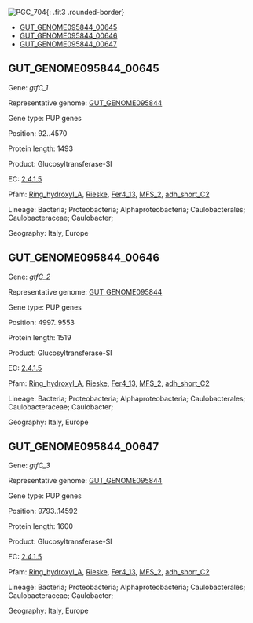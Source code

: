 ![PGC_704](../static/images/Clusters_figure/PGC_704.jpg){: .fit3 .rounded-border}

<ul id="myTab" class="nav nav-tabs">
  <li class="active">
        <a href="#tab1" data-toggle="tab">GUT_GENOME095844_00645</a>
  </li>
<li><a href="#tab2" data-toggle="tab">GUT_GENOME095844_00646</a></li>
<li><a href="#tab3" data-toggle="tab">GUT_GENOME095844_00647</a></li>
</ul>

<div id="myTabContent" class="tab-content">
  <div class="tab-pane fade in active" id="tab1">

<h2 id="GUT_GENOME095844_00645">GUT_GENOME095844_00645</h2>
<p>Gene: <em>gtfC_1</em>
<p>Representative genome: <a href="https://www.ebi.ac.uk/metagenomics/genomes/MGYG-HGUT-01261">GUT_GENOME095844</a></p>
<p>Gene type: PUP genes</p>
<p>Position: 92..4570</p>
<p>Protein length: 1493</p>
<p>Product: Glucosyltransferase-SI</p>
<p>EC: <a href="https://www.brenda-enzymes.org/enzyme.php?ecno=2.4.1.5">2.4.1.5</a></p>
<p>Pfam: <a href="http://pfam.xfam.org/family/Ring_hydroxyl_A">Ring_hydroxyl_A</a>, <a href="http://pfam.xfam.org/family/Rieske">Rieske</a>, <a href="http://pfam.xfam.org/family/Fer4_13">Fer4_13</a>, <a href="http://pfam.xfam.org/family/MFS_2">MFS_2</a>, <a href="http://pfam.xfam.org/family/adh_short_C2">adh_short_C2</a></p>
<p>Lineage: Bacteria; Proteobacteria; Alphaproteobacteria; Caulobacterales; Caulobacteraceae; Caulobacter; </p>
<p>Geography: Italy, Europe</p>
  </div>

  <div class="tab-pane fade" id="tab2">

<h2 id="GUT_GENOME095844_00646">GUT_GENOME095844_00646</h2>
<p>Gene: <em>gtfC_2</em></p>
<p>Representative genome: <a href="https://www.ebi.ac.uk/metagenomics/genomes/MGYG-HGUT-01261">GUT_GENOME095844</a></p>
<p>Gene type: PUP genes</p>
<p>Position: 4997..9553</p>
<p>Protein length: 1519</p>
<p>Product: Glucosyltransferase-SI</p>
<p>EC: <a href="https://www.brenda-enzymes.org/enzyme.php?ecno=2.4.1.5">2.4.1.5</a></p>
<p>Pfam: <a href="http://pfam.xfam.org/family/Ring_hydroxyl_A">Ring_hydroxyl_A</a>, <a href="http://pfam.xfam.org/family/Rieske">Rieske</a>, <a href="http://pfam.xfam.org/family/Fer4_13">Fer4_13</a>, <a href="http://pfam.xfam.org/family/MFS_2">MFS_2</a>, <a href="http://pfam.xfam.org/family/adh_short_C2">adh_short_C2</a></p>
<p>Lineage: Bacteria; Proteobacteria; Alphaproteobacteria; Caulobacterales; Caulobacteraceae; Caulobacter; </p>
<p>Geography: Italy, Europe</p>

  </div>
  <div class="tab-pane fade" id="tab3">

<h2 id="GUT_GENOME095844_00647">GUT_GENOME095844_00647</h2>
<p>Gene: <em>gtfC_3</em></p>
<p>Representative genome: <a href="https://www.ebi.ac.uk/metagenomics/genomes/MGYG-HGUT-01261">GUT_GENOME095844</a></p>
<p>Gene type: PUP genes</p>
<p>Position: 9793..14592</p>
<p>Protein length: 1600</p>
<p>Product: Glucosyltransferase-SI</p>
<p>EC: <a href="https://www.brenda-enzymes.org/enzyme.php?ecno=2.4.1.5">2.4.1.5</a></p>
<p>Pfam: <a href="http://pfam.xfam.org/family/Ring_hydroxyl_A">Ring_hydroxyl_A</a>, <a href="http://pfam.xfam.org/family/Rieske">Rieske</a>, <a href="http://pfam.xfam.org/family/Fer4_13">Fer4_13</a>, <a href="http://pfam.xfam.org/family/MFS_2">MFS_2</a>, <a href="http://pfam.xfam.org/family/adh_short_C2">adh_short_C2</a></p>
<p>Lineage: Bacteria; Proteobacteria; Alphaproteobacteria; Caulobacterales; Caulobacteraceae; Caulobacter; </p>
<p>Geography: Italy, Europe</p>

  </div>
</div>
